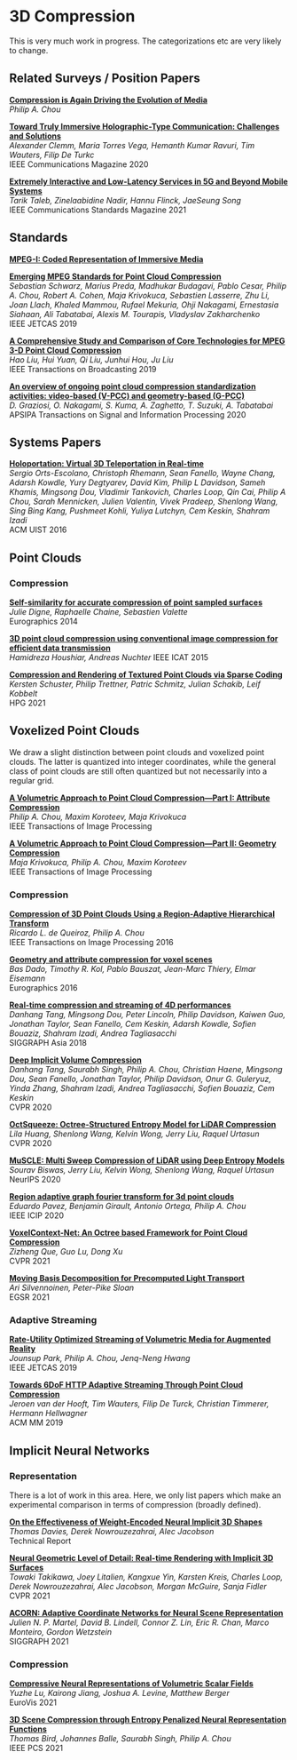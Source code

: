 # 3D Compression

This is very much work in progress. The categorizations etc are very likely to change.

## Related Surveys / Position Papers

**[Compression is Again Driving the Evolution of Media](https://medium.com/making-vr-human/compression-is-again-driving-the-evolution-of-media-ac77d599d27b#.279r7yezk)**<br>
*Philip A. Chou*<br>

**[Toward Truly Immersive Holographic-Type Communication: Challenges and Solutions](https://ieeexplor.ieee.org/document/8970173)**<br>
*Alexander Clemm, Maria Torres Vega, Hemanth Kumar Ravuri, Tim Wauters, Filip De Turkc*<br>
IEEE Communications Magazine 2020<br>

**[Extremely Interactive and Low-Latency Services in 5G and Beyond Mobile Systems](https://ieeexplore.ieee.org/abstract/document/9464920)**<br>
*Tarik Taleb, Zinelaabidine Nadir, Hannu Flinck, JaeSeung Song*<br>
IEEE Communications Standards Magazine 2021<br>

## Standards

**[MPEG-I: Coded Representation of Immersive Media](https://mpeg.chiariglione.org/standards/mpeg-i)**<br>

**[Emerging MPEG Standards for Point Cloud Compression](https://ieeexplore.ieee.org/document/8571288)**<br>
*Sebastian Schwarz, Marius Preda, Madhukar Budagavi, Pablo Cesar, Philip A. Chou, Robert A. Cohen, Maja Krivokuca, Sebastien Lasserre, Zhu Li, Joan Llach, Khaled Mammou, Rufael Mekuria, Ohji Nakagami, Ernestasia Siahaan, Ali Tabatabai, Alexis M. Tourapis, Vladyslav Zakharchenko*<br>
IEEE JETCAS 2019

**[A Comprehensive Study and Comparison of Core Technologies for MPEG 3-D Point Cloud Compression](https://ieeexplore.ieee.org/document/8945224)**<br>
*Hao Liu, Hui Yuan, Qi Liu, Junhui Hou, Ju Liu*<br>
IEEE Transactions on Broadcasting 2019<br>

**[An overview of ongoing point cloud compression standardization activities: video-based (V-PCC) and geometry-based (G-PCC)](https://www.cambridge.org/core/journals/apsipa-transactions-on-signal-and-information-processing/article/an-overview-of-ongoing-point-cloud-compression-standardization-activities-videobased-vpcc-and-geometrybased-gpcc/56FCAF660DD44348BCB1BCA9B5EC56CF)**<br>
*D. Graziosi, O. Nakagami, S. Kuma, A. Zaghetto, T. Suzuki, A. Tabatabai*
APSIPA Transactions on Signal and Information Processing 2020

## Systems Papers

**[Holoportation: Virtual 3D Teleportation in Real-time](https://dl.acm.org/doi/10.1145/2984511.2984517)**<br>
*Sergio Orts-Escolano, Christoph Rhemann, Sean Fanello, Wayne Chang, Adarsh Kowdle, Yury Degtyarev, David Kim, Philip L Davidson, Sameh Khamis, Mingsong Dou, Vladimir Tankovich, Charles Loop, Qin Cai, Philip A Chou, Sarah Mennicken, Julien Valentin, Vivek Pradeep, Shenlong Wang, Sing Bing Kang, Pushmeet Kohli, Yuliya Lutchyn, Cem Keskin, Shahram Izadi*<br>
ACM UIST 2016<br>

## Point Clouds

### Compression

**[Self-similarity for accurate compression of point sampled surfaces](https://perso.liris.cnrs.fr/julie.digne/articles/pc_compression.html)**<br>
*Julie Digne, Raphaelle Chaine, Sebastien Valette*<br>
Eurographics 2014

**[3D point cloud compression using conventional image compression for efficient data transmission](https://ieeexplore.ieee.org/document/7340499)**<br>
*Hamidreza Houshiar, Andreas Nuchter*
IEEE ICAT 2015

**[Compression and Rendering of Textured Point Clouds via Sparse Coding](https://diglib.eg.org/handle/10.2312/hpg20211284)**<br>
*Kersten Schuster, Philip Trettner, Patric Schmitz, Julian Schakib, Leif Kobbelt*<br>
HPG 2021

## Voxelized Point Clouds

We draw a slight distinction between point clouds and voxelized point clouds. The latter is quantized into
integer coordinates, while the general class of point clouds are still often quantized but not necessarily
into a regular grid.

**[A Volumetric Approach to Point Cloud Compression—Part I: Attribute Compression](https://ieeexplore.ieee.org/document/8676054)**<br>
*Philip A. Chou, Maxim Koroteev, Maja Krivokuca*<br>
IEEE Transactions of Image Processing

**[A Volumetric Approach to Point Cloud Compression—Part II: Geometry Compression](https://ieeexplore.ieee.org/document/8931233)**<br>
*Maja Krivokuca, Philip A. Chou, Maxim Koroteev*<br>
IEEE Transactions of Image Processing

### Compression

**[Compression of 3D Point Clouds Using a Region-Adaptive Hierarchical Transform](https://ieeexplore.ieee.org/document/7482691)**<br>
*Ricardo L. de Queiroz, Philip A. Chou*<br>
IEEE Transactions on Image Processing 2016

**[Geometry and attribute compression for voxel scenes](https://dl.acm.org/doi/10.5555/3058909.3058962)**<br>
*Bas Dado, Timothy R. Kol, Pablo Bauszat, Jean-Marc Thiery, Elmar Eisemann*<br>
Eurographics 2016

**[Real-time compression and streaming of 4D performances](https://dl.acm.org/doi/abs/10.1145/3272127.3275096)**<br>
*Danhang Tang, Mingsong Dou, Peter Lincoln, Philip Davidson, Kaiwen Guo, Jonathan Taylor, Sean Fanello, Cem Keskin, Adarsh Kowdle, Sofien Bouaziz, Shahram Izadi, Andrea Tagliasacchi*<br>
SIGGRAPH Asia 2018

**[Deep Implicit Volume Compression](https://arxiv.org/abs/2005.08877)**<br>
*Danhang Tang, Saurabh Singh, Philip A. Chou, Christian Haene, Mingsong Dou, Sean Fanello, Jonathan Taylor, Philip Davidson, Onur G. Guleryuz, Yinda Zhang, Shahram Izadi, Andrea Tagliasacchi, Sofien Bouaziz, Cem Keskin*<br>
CVPR 2020

**[OctSqueeze: Octree-Structured Entropy Model for LiDAR Compression](https://arxiv.org/abs/2005.07178)**<br>
*Lila Huang, Shenlong Wang, Kelvin Wong, Jerry Liu, Raquel Urtasun*<br>
CVPR 2020

**[MuSCLE: Multi Sweep Compression of LiDAR using Deep Entropy Models](https://arxiv.org/abs/2011.07590)**<br>
*Sourav Biswas, Jerry Liu, Kelvin Wong, Shenlong Wang, Raquel Urtasun*<br>
NeurIPS 2020

**[Region adaptive graph fourier transform for 3d point clouds](https://arxiv.org/abs/2003.01866)**<br>
*Eduardo Pavez, Benjamin Girault, Antonio Ortega, Philip A. Chou*<br>
IEEE ICIP 2020

**[VoxelContext-Net: An Octree based Framework for Point Cloud Compression](https://arxiv.org/abs/2105.02158)**<br>
*Zizheng Que, Guo Lu, Dong Xu*<br>
CVPR 2021<br>

**[Moving Basis Decomposition for Precomputed Light Transport](https://onlinelibrary.wiley.com/doi/abs/10.1111/cgf.14346)**<br>
*Ari Silvennoinen, Peter-Pike Sloan*<br>
EGSR 2021

### Adaptive Streaming

**[Rate-Utility Optimized Streaming of Volumetric Media for Augmented Reality](https://ieeexplore.ieee.org/abstract/document/8638765)**<br>
*Jounsup Park, Philip A. Chou, Jenq-Neng Hwang*<br>
IEEE JETCAS 2019

**[Towards 6DoF HTTP Adaptive Streaming Through Point Cloud Compression](https://dl.acm.org/doi/pdf/10.1145/3343031.3350917)**<br>
*Jeroen van der Hooft, Tim Wauters, Filip De Turck, Christian Timmerer, Hermann Hellwagner*<br>
ACM MM 2019<br>

## Implicit Neural Networks

### Representation

There is a lot of work in this area. Here, we only list papers which make an experimental comparison in terms of compression (broadly defined).

**[On the Effectiveness of Weight-Encoded Neural Implicit 3D Shapes](https://arxiv.org/abs/2009.09808v3)**<br>
*Thomas Davies, Derek Nowrouzezahrai, Alec Jacobson*<br>
Technical Report

**[Neural Geometric Level of Detail: Real-time Rendering with Implicit 3D Surfaces](https://nv-tlabs.github.io/nglod/)**<br>
*Towaki Takikawa, Joey Litalien, Kangxue Yin, Karsten Kreis, Charles Loop, Derek Nowrouzezahrai, Alec Jacobson, Morgan McGuire, Sanja Fidler*<br>
CVPR 2021

**[ACORN: Adaptive Coordinate Networks for Neural Scene Representation](https://dl.acm.org/doi/abs/10.1145/3450626.3459785)**<br>
*Julien N. P. Martel, David B. Lindell, Connor Z. Lin, Eric R. Chan, Marco Monteiro, Gordon Wetzstein*<br>
SIGGRAPH 2021

### Compression

**[Compressive Neural Representations of Volumetric Scalar Fields](https://arxiv.org/abs/2104.04523)**<br>
*Yuzhe Lu, Kairong Jiang, Joshua A. Levine, Matthew Berger*<br>
EuroVis 2021<br>

**[3D Scene Compression through Entropy Penalized Neural Representation Functions](https://ieeexplore.ieee.org/document/9477505)**<br>
*Thomas Bird, Johannes Balle, Saurabh Singh, Philip A. Chou*<br>
IEEE PCS 2021<br>


**[]()**<br>
**[]()**<br>
**[]()**<br>
**[]()**<br>
**[]()**<br>





